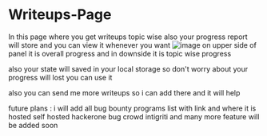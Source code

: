 # Writeups-Page
In this page where you get writeups topic wise
also your progress report will store and you can view it whenever you want
![image](https://github.com/user-attachments/assets/3752c33d-8fd2-436c-9453-15ecc2f61653)
on upper side of panel it is overall progress and in downside it is topic wise progress 

also your state will saved in your local storage so don't worry about your 
progress will lost you can use it 

also you can send me more writeups so i can add there and it will help

future plans :
i will add all bug bounty programs list with link and where it is hosted
self hosted
hackerone
bug crowd
intigriti and many more feature will be added soon
